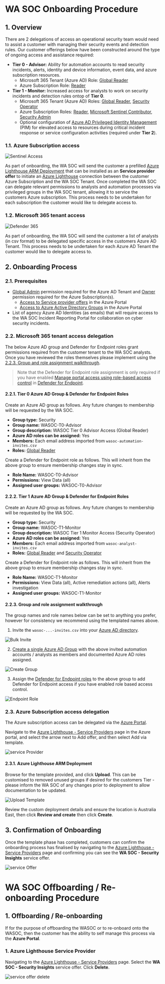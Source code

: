 # WA SOC Onboarding Procedure

## 1. Overview

There are 2 delegations of access an operational security team would need to assist a customer with managing their security events and detection rules. Our customer offerings below have been constructed around the type of ongoing access and assistance required:

- **Tier 0 - Advisor:** Ability for automation accounts to read security incidents, alerts, identity and device information, event data, and azure subscription resources.
    - Microsoft 365 Tenant (Azure AD) Role: [Global Reader](https://docs.microsoft.com/en-au/azure/active-directory/roles/permissions-reference#global-reader)
    - Azure Subscription Role: [Reader](https://docs.microsoft.com/en-us/azure/role-based-access-control/built-in-roles#reader)
- **Tier 1 - Monitor:** Increased access for analysts to work on security incidents and detection rules ontop of **Tier 0**.
    - Microsoft 365 Tenant (Azure AD) Roles: [Global Reader](https://docs.microsoft.com/en-au/azure/active-directory/roles/permissions-reference#global-reader), [Security Operator](https://docs.microsoft.com/en-us/azure/active-directory/roles/permissions-reference#security-operator)
    - Azure Subscription Roles: [Reader](https://docs.microsoft.com/en-us/azure/role-based-access-control/built-in-roles#reader), [Microsoft Sentinel Contributor](https://docs.microsoft.com/en-us/azure/role-based-access-control/built-in-roles#microsoft-sentinel-contributor), [Security Admin](https://docs.microsoft.com/en-us/azure/role-based-access-control/built-in-roles#security-admin)
    - Optional configuration of [Azure AD Privileged Identity Management](https://docs.microsoft.com/en-us/azure/active-directory/privileged-identity-management/pim-configure) (PIM) for elevated access to resources during critical incident response or service configuration activities (required under **Tier 2**).

### 1.1. Azure Subscription access

![Sentinel Access](images/sentinel-incident.png)

As part of onboarding, the WA SOC will send the customer a prefilled [Azure Lighthouse ARM Deployment](https://docs.microsoft.com/en-us/azure/lighthouse/how-to/onboard-customer#create-your-template-manually) that can be installed as an **Service provider offer** to initiate an [Azure Lighthouse](https://docs.microsoft.com/en-us/azure/lighthouse/overview) connection between the customer Azure Subscription and the WA SOC Tenant. Once completed the WA SOC can delegate relevant permissions to analysts and automation processes via privileged groups in the WA SOC tenant, allowing it to service the customers Azure subscription. This process needs to be undertaken for each subscription the customer would like to delegate access to.

### 1.2. Microsoft 365 tenant access

![Defender 365](images/DefenderEndpoint.png)

As part of onboarding, the WA SOC will send the customer a list of analysts (in csv format) to be delegated specific access in the customers  Azure AD Tenant. This process needs to be undertaken for each Azure AD Tenant the customer would like to delegate access to.

## 2. Onboarding Process

### 2.1. Prerequisites

- [Global Admin](https://docs.microsoft.com/en-us/azure/active-directory/roles/permissions-reference#global-administrator) permission required for the Azure AD Tenant and [Owner](https://learn.microsoft.com/en-us/azure/role-based-access-control/built-in-roles#owner) permission required for the Azure Subscription(s).
    - [Access to Service provider offers](https://portal.azure.com/#view/Microsoft_Azure_CustomerHub/ServiceProvidersBladeV2/~/providers) in the Azure Portal
    - [Access to Azure Active Directory Groups](https://portal.azure.com/#view/Microsoft_AAD_IAM/GroupsManagementMenuBlade/~/AllGroups) in the Azure Portal
- List of agency Azure AD Identities (as emails) that will require access to the WA SOC Incident Reporting Portal for collaboration on cyber security incidents.

### 2.2. Microsoft 365 tenant access delegation

The below Azure AD group and Defender for Endpoint roles grant permissions required from the customer tenant to the WA SOC analysts. Once you have reviewed the roles themselves please implement using the [2.2.3. Group and role assignment walkthrough](#223-group-and-role-assignment-walkthrough).
> Note that the Defender for Endpoint role assignment is only required if you have enabled [Manage portal access using role-based access control](https://docs.microsoft.com/en-us/microsoft-365/security/defender-endpoint/rbac?view=o365-worldwide#before-you-begin) in [Defender for Endpoint](https://security.microsoft.com/preferences2/user_roles).

#### 2.2.1. Tier 0 Azure AD Group & Defender for Endpoint Roles

Create an Azure AD group as follows. Any future changes to membership will be requested by the WA SOC.

- **Group type:** Security
- **Group name:** WASOC-T0-Advisor
- **Group description:** WASOC Tier 0 Advisor Access (Global Reader)
- **Azure AD roles can be assigned:** Yes
- **Members:** Each email address imported from `wasoc-automation-invites.csv`
- **Roles:** [Global Reader](https://docs.microsoft.com/en-au/azure/active-directory/roles/permissions-reference#global-reader)

Create a Defender for Endpoint role as follows. This will inherit from the above group to ensure membership changes stay in sync.

- **Role Name:** WASOC-T0-Advisor
- **Permissions:** View Data (all)
- **Assigned user groups:** WASOC-T0-Advisor

#### 2.2.2. Tier 1 Azure AD Group & Defender for Endpoint Roles

Create an Azure AD group as follows. Any future changes to membership will be requested by the WA SOC.

- **Group type:** Security
- **Group name:** WASOC-T1-Monitor
- **Group description:** WASOC Tier 1 Monitor Access (Security Operator)
- **Azure AD roles can be assigned:** Yes
- **Members:** Each email address imported from `wasoc-analyst-invites.csv`
- **Roles:** [Global Reader](https://docs.microsoft.com/en-au/azure/active-directory/roles/permissions-reference#global-reader) and [Security Operator](https://docs.microsoft.com/en-us/azure/active-directory/roles/permissions-reference#security-operator)

Create a Defender for Endpoint role as follows. This will inherit from the above group to ensure membership changes stay in sync.

- **Role Name:** WASOC-T1-Monitor
- **Permissions:** View Data (all), Active remediation actions (all), Alerts investigation
- **Assigned user groups:** WASOC-T1-Monitor

#### 2.2.3. Group and role assignment walkthrough

The group names and role names below can be set to anything you prefer, however for consistency we recommend using the templated names above.

1. Invite the `wasoc-...-invites.csv` into your [Azure AD directory](https://portal.azure.com/#view/Microsoft_AAD_UsersAndTenants/UserManagementMenuBlade/~/AllUsers).

![Bulk Invite](images/bulk-invite.gif)

2. [Create a single Azure AD Group](https://portal.azure.com/#view/Microsoft_AAD_IAM/AddGroupBlade) with the above invited automation accounts / analysts as members and documented Azure AD roles assigned.

![Create Group](images/azuread-wasocgroup.gif)

3. Assign the [Defender for Endpoint roles](https://security.microsoft.com/preferences2/user_roles) to the above group to add Defender for Endpoint access if you have enabled role based access control.
  
![Endpoint Role](images/wasoc-endpointrole.gif)

### 2.3. Azure Subscription access delegation

The Azure subscription access can be delegated via the [Azure Portal](https://docs.microsoft.com/en-us/azure/lighthouse/overview).

Navigate to the [Azure Lighthouse - Service Providers](https://portal.azure.com/#view/Microsoft_Azure_CustomerHub/ServiceProvidersBladeV2/~/providers) page in the Azure portal, and select the arrow next to Add offer, and then select Add via template.

![service Provider](images/Service-Provider.png)

#### 2.3.1. Azure Lighthouse ARM Deployment

Browse for the template provided, and click **Upload**. This can be customised to removed unused groups if desired for the customers Tier - please inform the WA SOC of any changes prior to deployment to allow documentation to be updated.

![Upload Template](images/Upload-Template.png)

Review the custom deployment details and ensure the location is Australia East, then click **Review and create** then click **Create**.

## 3. Confirmation of Onboarding

Once the template phase has completed, customers can confirm the onboarding process has finalised by navigating to the [Azure Lighthouse - Service Providers](https://portal.azure.com/#view/Microsoft_Azure_CustomerHub/ServiceProvidersBladeV2/~/providers) page and confirming you can see the **WA SOC - Security Insights** service offer.

![service Offer](images/service-offer.png)

# WA SOC Offboarding / Re-onboarding Procedure

## 1. Offboarding / Re-onboarding

If for the purpose of offboarding the WASOC or to re-onboard onto the WASOC, then the customer has the ability to self manage this process via the **Azure Portal**.

### 1. Azure Lighthouse Service Provider

Navigating to the [Azure Lighthouse - Service Providers](https://portal.azure.com/#view/Microsoft_Azure_CustomerHub/ServiceProvidersBladeV2/~/providers) page. Select the **WA SOC - Security Insights** service offer. Click **Delete**.

![service offer delete](images/service-provider-delete.png)
